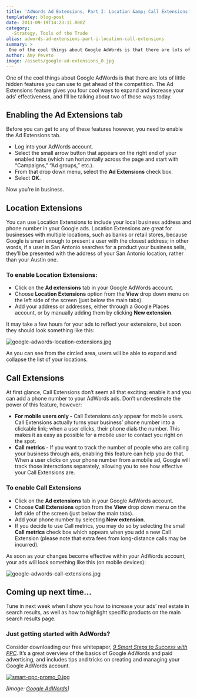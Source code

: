 ```yaml
---
title: 'AdWords Ad Extensions, Part I: Location &amp; Call Extensions'
templateKey: blog-post
date: 2011-09-19T14:23:11.000Z
category: 
  -Strategy, Tools of the Trade
alias: adwords-ad-extensions-part-i-location-call-extensions
summary: > 
 One of the cool things about Google AdWords is that there are lots of little hidden features you can use to get ahead of the competition. The Ad Extensions feature gives you four cool ways to expand and increase your ads’ effectiveness, and I’ll be talking about two of those ways today.
author: Amy Peveto
image: /assets/google-ad-extensions_0.jpg
---
```


One of the cool things about Google AdWords is that there are lots of little hidden features you can use to get ahead of the competition. The Ad Extensions feature gives you four cool ways to expand and increase your ads’ effectiveness, and I’ll be talking about two of those ways today.

Enabling the Ad Extensions tab
------------------------------

Before you can get to any of these features however, you need to enable the Ad Extensions tab.

*   Log into your AdWords account.
*   Select the small arrow button that appears on the right end of your enabled tabs (which run horizontally across the page and start with “Campaigns,” “Ad groups,” etc.).
*   From that drop down menu, select the **Ad Extensions** check box.
*   Select **OK**.

Now you’re in business.

Location Extensions
-------------------

You can use Location Extensions to include your local business address and phone number in your Google ads. Location Extensions are great for businesses with multiple locations, such as banks or retail stores, because Google is smart enough to present a user with the closest address; in other words, if a user in San Antonio searches for a product your business sells, they’ll be presented with the address of your San Antonio location, rather than your Austin one.

### To enable Location Extensions:

*   Click on the **Ad extensions** tab in your Google AdWords account.
*   Choose **Location Extensions** option from the **View** drop down menu on the left side of the screen (just below the main tabs).
*   Add your address or addresses, either through a Google Places account, or by manually adding them by clicking **New extension**.

It may take a few hours for your ads to reflect your extensions, but soon they should look something like this:

![google-adwords-location-extensions.jpg](/sites/default/files/google-adwords-location-extensions.jpg)

As you can see from the circled area, users will be able to expand and collapse the list of your locations.

Call Extensions
---------------

At first glance, Call Extensions don’t seem all that exciting: enable it and you can add a phone number to your AdWords ads. Don’t underestimate the power of this feature, however:

*   **For mobile users only -** Call Extensions _only_ appear for mobile users. Call Extensions actually turns your business’ phone number into a clickable link; when a user clicks, their phone dials the number. This makes it as easy as possible for a mobile user to contact you right on the spot.
*   **Call metrics -** If you want to track the number of people who are calling your business through ads, enabling this feature can help you do that. When a user clicks on your phone number from a mobile ad, Google will track those interactions separately, allowing you to see how effective your Call Extensions are.

### To enable Call Extensions

*   Click on the **Ad extensions** tab in your Google AdWords account.
*   Choose **Call Extensions** option from the **View** drop down menu on the left side of the screen (just below the main tabs).
*   Add your phone number by selecting **New extension**.
*   If you decide to use Call metrics, you may do so by selecting the small **Call metrics** check box which appears when you add a new Call Extension (please note that extra fees from long-distance calls may be incurred).

As soon as your changes become effective within your AdWords account, your ads will look something like this (on mobile devices):

![google-adwords-call-extensions.jpg](/sites/default/files/google-adwords-call-extensions.jpg)

Coming up next time...
----------------------

Tune in next week when I show you how to increase your ads’ real estate in search results, as well as how to highlight specific products on the main search results page.

### Just getting started with AdWords?

Consider downloading our free whitepaper, [_9 Smart Steps to Success with PPC_](/9-smart-steps-success-ppc). It’s a great overview of the basics of Google AdWords and paid advertising, and includes tips and tricks on creating and managing your Google AdWords account.

[![smart-ppc-promo_0.jpg](/sites/default/files/smart-ppc-promo_0.jpg)](/9-smart-steps-success-ppc)

_\[Image: [Google AdWords](https://www.google.com/accounts/ServiceLogin?service=adwords&hl=en_US&ltmpl=adwords&passive=false&ifr=false&alwf=true&continue=https://adwords.google.com/um/gaiaauth?apt%3DNone&error=newacct)\]_